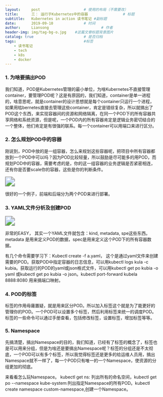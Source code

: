 ```yaml
---
layout:     post   				    # 使用的布局（不需要改）
title:      三： 运行于Kubernetes中的容器 				# 标题
subtitle:   Kubernetes in action 读书笔记 #副标题
date:       2019-09-10 				# 时间
author:     Liansong 						# 作者
header-img: img/tag-bg-o.jpg 	#这篇文章标题背景图片
catalog: true 						# 是否归档
tags:								#标签
    - 读书笔记
    - tech
    - k8s
    - docker
---
```


### 1. 为啥要搞出POD

我们知道，POD是Kubernetes管理的最小单位，为啥Kubernetes不直接管理container，要管理POD呢？这是有原因的，我们知道，container是单一进程的，啥意思呢，就是container的设计思想就是每个container只运行一个进程， 如果用枯bernetes直接去管理这些container，肯定是错综复杂，所以就搞出了POD这个东西，来实现容器间的资源和网络隔离，在同一个POD下的所有容器共享网络和系统资源，但是呢，一个POD内的所有容器肯定是逻辑业务密切结合的一个整体，他们肯定是有很强的联系。每一个container可以用端口来进行区分。



### 2. 怎么规划POD中的容器

刚说到，POD中放的是一组容器，怎么来规划这些容器呢，把项目中所有容器都放到一个POD中可以吗？因为POD比较轻量，所以鼓励是尽可能多的用POD，而规划POD中的容器，需要考虑的是，你的这一组容器的业务逻辑是否紧密相连，还有你是否要scale你的容器，这些是你的判断条件。

<img src="https://cdn.jsdelivr.net/gh/yeliansong/github-blog-PIC/blog-images006y8mN6gy1g6ur9w2djtj30fc087n06.jpg" style="zoom:200%;" />



很好的一个例子，前端和后端分为两个POD来进行部署。



### 3. YAML文件分析及创建POD

<img src="https://cdn.jsdelivr.net/gh/yeliansong/github-blog-PIC/blog-images006y8mN6gy1g6ur9wxdumj30by06p75b.jpg" style="zoom:200%;" />

非常的EASY， 其实一个YAML文件就包含：kind, metadata, spe这些东西。metadata 是用来定义POD的数据，spec是用来定义这个POD下的所有容器数据。      

有几个命令需要学习下：Kubectl create -f a.yaml， 这个是通过yaml文件来创建需要的POD。获取POD中指定容器的日志信息，可以用kubectl logs kula -c kubia。获取运行的POD的yaml或json格式文件，可以用kubectl get po kubia -o yaml 或kubectl get po kubia -o json。kubectl port-forward kubela 8888:8080 用来搞端口映射。 



### 4. POD的标签

标签的作用毋庸置疑，就是用来区分POD。所以加入标签这个就是为了能更好的管理你的POD。一个POD可以设置多个标签，然后利用标签来统一的调度POD。标签的一些命令可以通过手册查看，包括修改标签，设置标签，增加标签等等。



### 5. Namespace 

先搞清楚，搞出Namespace的目的，我们知道，已经有了标签的概念了，标签也是可以用来分组，但是为啥还是要搞出Namespace呢？标签的分组还是不太彻底，一个POD可以有多个标签，所以我觉得标签还是更多的给运维人员用，搞出Namespace就不一样了，每一个POD只有唯一的一个Namespace，使资源的分组更加的彻底。

来看看怎么玩Namespace。 kubectl get ns: 列出所有的命名空间，kubectl get po --namespace kube-system:列出指定Namespace的所有POD。kubectl create namespace custom-namespace,创建一个Namespace。



